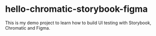 # hello-chromatic-storybook-figma
This is my demo project to learn how to build UI testing with Storybook, Chromatic and Figma.
